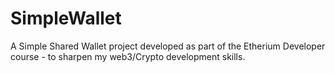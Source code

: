 # SimpleWallet
A Simple Shared Wallet project developed as part of the Etherium Developer course - to sharpen my web3/Crypto development skills.
